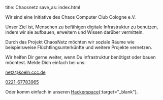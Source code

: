 title: Chaosnetz
save_as: index.html

Wir sind eine Initiative des Chaos Computer Club Cologne e.V.

Unser Ziel ist, Menschen zu befähigen digitale Infrastruktur zu benutzen, indem wir sie aufbauen, erweitern und Wissen darüber vermitteln.

Durch das Projekt ChaosNetz möchten wir soziale Räume wie beispielsweise Flüchtlingsunterkünfte und weitere Projekte vernetzen.

Wir helfen Dir gerne weiter, wenn Du Infrastruktur benötigst oder bauen möchtest. Melde Dich einfach bei uns:

[netz@koeln.ccc.de](mailto:netz@koeln.ccc.de)

[0221-67783965](tel:+4922167783965)

Oder komm einfach in unseren [Hackerspace](https://koeln.ccc.de){:target="_blank"}.
